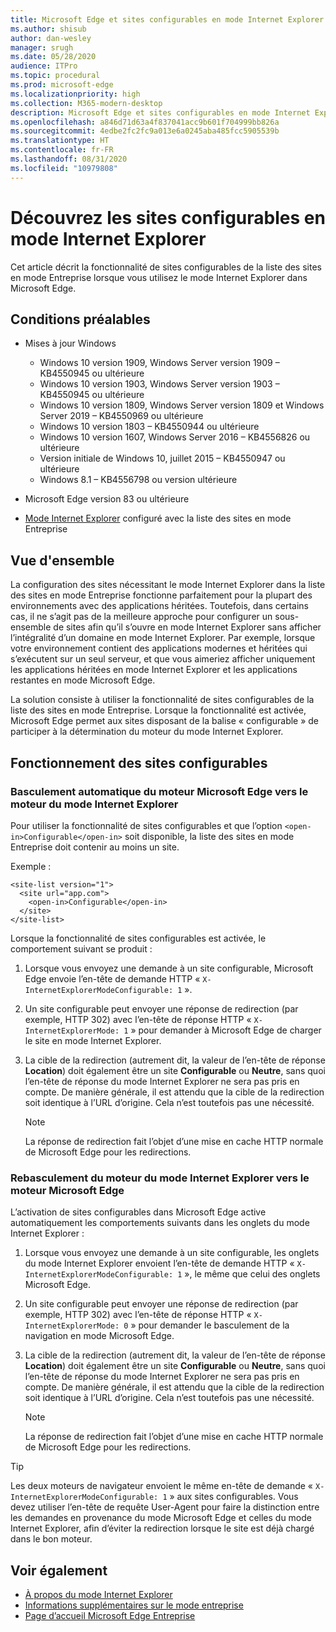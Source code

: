 ```yaml
---
title: Microsoft Edge et sites configurables en mode Internet Explorer
ms.author: shisub
author: dan-wesley
manager: srugh
ms.date: 05/28/2020
audience: ITPro
ms.topic: procedural
ms.prod: microsoft-edge
ms.localizationpriority: high
ms.collection: M365-modern-desktop
description: Microsoft Edge et sites configurables en mode Internet Explorer
ms.openlocfilehash: a846d71d63a4f837041acc9b601f704999bb826a
ms.sourcegitcommit: 4edbe2fc2fc9a013e6a0245aba485fcc5905539b
ms.translationtype: HT
ms.contentlocale: fr-FR
ms.lasthandoff: 08/31/2020
ms.locfileid: "10979808"
---
```

# Découvrez les sites configurables en mode Internet Explorer

Cet article décrit la fonctionnalité de sites configurables de la liste des sites en mode Entreprise lorsque vous utilisez le mode Internet Explorer dans Microsoft Edge.

##  <a name="prerequisites"></a>Conditions préalables

- Mises à jour Windows

  - Windows 10 version 1909, Windows Server version 1909 – KB4550945 ou ultérieure
  - Windows 10 version 1903, Windows Server version 1903 – KB4550945 ou ultérieure
  - Windows 10 version 1809, Windows Server version 1809 et Windows Server 2019 – KB4550969 ou ultérieure
  - Windows 10 version 1803 – KB4550944 ou ultérieure
  - Windows 10 version 1607, Windows Server 2016 – KB4556826 ou ultérieure
  - Version initiale de Windows 10, juillet 2015 – KB4550947 ou ultérieure
  - Windows 8.1 – KB4556798 ou version ultérieure

- Microsoft Edge version 83 ou ultérieure
- [Mode Internet Explorer](https://aka.ms/iemodeonedge) configuré avec la liste des sites en mode Entreprise

##  <a name="overview"></a>Vue d'ensemble

La configuration des sites nécessitant le mode Internet Explorer dans la liste des sites en mode Entreprise fonctionne parfaitement pour la plupart des environnements avec des applications héritées. Toutefois, dans certains cas, il ne s’agit pas de la meilleure approche pour configurer un sous-ensemble de sites afin qu’il s’ouvre en mode Internet Explorer sans afficher l’intégralité d’un domaine en mode Internet Explorer. Par exemple, lorsque votre environnement contient des applications modernes et héritées qui s’exécutent sur un seul serveur, et que vous aimeriez afficher uniquement les applications héritées en mode Internet Explorer et les applications restantes en mode Microsoft Edge.

La solution consiste à utiliser la fonctionnalité de sites configurables de la liste des sites en mode Entreprise. Lorsque la fonctionnalité est activée, Microsoft Edge permet aux sites disposant de la balise « configurable » de participer à la détermination du moteur du mode Internet Explorer.

##  <a name="how-configurable-sites-works"></a>Fonctionnement des sites configurables

###  <a name="automatic-switching-from-the-microsoft-edge-engine-to-the-ie-mode-engine"></a>Basculement automatique du moteur Microsoft Edge vers le moteur du mode Internet Explorer

Pour utiliser la fonctionnalité de sites configurables et que l’option `<open-in>Configurable</open-in>` soit disponible, la liste des sites en mode Entreprise doit contenir au moins un site.

Exemple :

```
<site-list version="1">
  <site url="app.com">
    <open-in>Configurable</open-in>
  </site>
</site-list>
```

Lorsque la fonctionnalité de sites configurables est activée, le comportement suivant se produit :

1. Lorsque vous envoyez une demande à un site configurable, Microsoft Edge envoie l’en-tête de demande HTTP « `X-InternetExplorerModeConfigurable: 1` ».
2. Un site configurable peut envoyer une réponse de redirection (par exemple, HTTP 302) avec l’en-tête de réponse HTTP « `X-InternetExplorerMode: 1` » pour demander à Microsoft Edge de charger le site en mode Internet Explorer.
3. La cible de la redirection (autrement dit, la valeur de l’en-tête de réponse **Location**) doit également être un site **Configurable** ou **Neutre**, sans quoi l’en-tête de réponse du mode Internet Explorer ne sera pas pris en compte. De manière générale, il est attendu que la cible de la redirection soit identique à l’URL d’origine. Cela n’est toutefois pas une nécessité.

   > [!NOTE]
   > La réponse de redirection fait l’objet d’une mise en cache HTTP normale de Microsoft Edge pour les redirections.

###  <a name="switching-back-from-ie-mode-engine-to-microsoft-edge-engine"></a>Rebasculement du moteur du mode Internet Explorer vers le moteur Microsoft Edge

L’activation de sites configurables dans Microsoft Edge active automatiquement les comportements suivants dans les onglets du mode Internet Explorer :

1. Lorsque vous envoyez une demande à un site configurable, les onglets du mode Internet Explorer envoient l’en-tête de demande HTTP « `X-InternetExplorerModeConfigurable: 1` », le même que celui des onglets Microsoft Edge.
2. Un site configurable peut envoyer une réponse de redirection (par exemple, HTTP 302) avec l’en-tête de réponse HTTP « `X-InternetExplorerMode: 0` » pour demander le basculement de la navigation en mode Microsoft Edge.
3. La cible de la redirection (autrement dit, la valeur de l’en-tête de réponse **Location**) doit également être un site **Configurable** ou **Neutre**, sans quoi l’en-tête de réponse du mode Internet Explorer ne sera pas pris en compte. De manière générale, il est attendu que la cible de la redirection soit identique à l’URL d’origine. Cela n’est toutefois pas une nécessité.

   > [!NOTE]
   > La réponse de redirection fait l’objet d’une mise en cache HTTP normale de Microsoft Edge pour les redirections.

> [!TIP]
> Les deux moteurs de navigateur envoient le même en-tête de demande « `X-InternetExplorerModeConfigurable: 1` » aux sites configurables. Vous devez utiliser l’en-tête de requête User-Agent pour faire la distinction entre les demandes en provenance du mode Microsoft Edge et celles du mode Internet Explorer, afin d’éviter la redirection lorsque le site est déjà chargé dans le bon moteur.

##  <a name="see-also"></a>Voir également

- [À propos du mode Internet Explorer](https://docs.microsoft.com/deployedge/edge-ie-mode)
- [Informations supplémentaires sur le mode entreprise](https://docs.microsoft.com/internet-explorer/ie11-deploy-guide/enterprise-mode-overview-for-ie11)
- [Page d’accueil Microsoft Edge Entreprise](https://aka.ms/EdgeEnterprise)